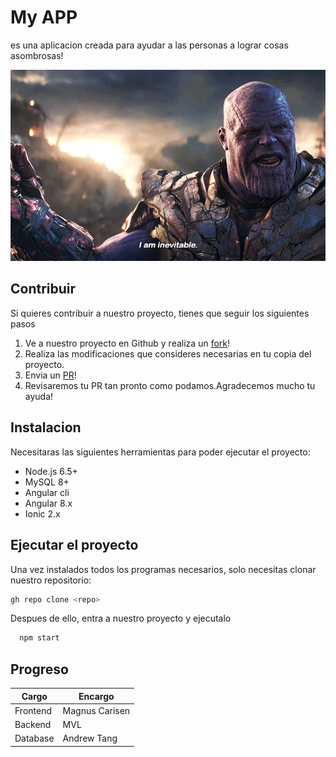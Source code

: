# My APP

es una aplicacion creada para ayudar a las personas a lograr cosas asombrosas!

![Aquí la descripción de la imagen por si no carga](https://github.com/Auky216/pc1/blob/2f2796bfe40176bcbf060cc9c99fe9e5acba4374/imagen.png)

## Contribuir

Si quieres contribuir a nuestro proyecto, tienes que seguir los siguientes pasos
1. Ve a nuestro proyecto en Github y realiza un [fork](http://github.com)!
2. Realiza las modificaciones que consideres necesarias en tu copia del proyecto.
3. Envia un [PR](http://github.com)!
4. Revisaremos tu PR tan pronto como podamos.Agradecemos mucho tu ayuda!

## Instalacion

Necesitaras las siguientes herramientas para poder ejecutar el proyecto:
- Node.js 6.5+
- MySQL 8+
- Angular cli
- Angular 8.x
- Ionic 2.x

## Ejecutar el proyecto

Una vez instalados todos los programas necesarios, solo necesitas clonar nuestro repositorio:
```python
gh repo clone <repo>
```
  
Despues de ello, entra a nuestro proyecto y ejecutalo

```python
  npm start
```  
  
## Progreso
  
Cargo | Encargo
------------ | -------------
Frontend | Magnus Carisen
Backend | MVL
Database | Andrew Tang
  
  
